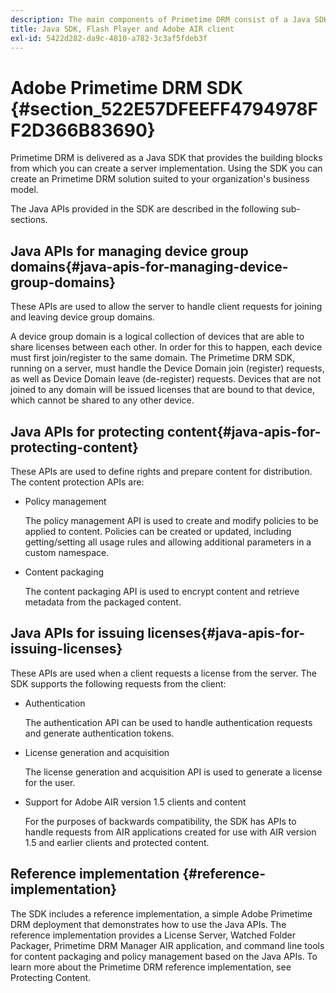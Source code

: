 ```yaml
---
description: The main components of Primetime DRM consist of a Java SDK, and the Flash Player and Adobe AIR client runtime environments.
title: Java SDK, Flash Player and Adobe AIR client
exl-id: 5422d282-da9c-4810-a782-3c3af5fdeb3f
---
```

# Adobe Primetime DRM SDK {#section_522E57DFEEFF4794978FF2D366B83690}

Primetime DRM is delivered as a Java SDK that provides the building blocks from which you can create a server implementation. Using the SDK you can create an Primetime DRM solution suited to your organization's business model.

The Java APIs provided in the SDK are described in the following sub-sections. 

## Java APIs for managing device group domains{#java-apis-for-managing-device-group-domains}

These APIs are used to allow the server to handle client requests for joining and leaving device group domains.

A device group domain is a logical collection of devices that are able to share licenses between each other. In order for this to happen, each device must first join/register to the same domain. The Primetime DRM SDK, running on a server, must handle the Device Domain join (register) requests, as well as Device Domain leave (de-register) requests. Devices that are not joined to any domain will be issued licenses that are bound to that device, which cannot be shared to any other device.

## Java APIs for protecting content{#java-apis-for-protecting-content}

These APIs are used to define rights and prepare content for distribution. The content protection APIs are:

* Policy management

  The policy management API is used to create and modify policies to be applied to content. Policies can be created or updated, including getting/setting all usage rules and allowing additional parameters in a custom namespace. 

* Content packaging

  The content packaging API is used to encrypt content and retrieve metadata from the packaged content.

## Java APIs for issuing licenses{#java-apis-for-issuing-licenses}

These APIs are used when a client requests a license from the server. The SDK supports the following requests from the client:

* Authentication

  The authentication API can be used to handle authentication requests and generate authentication tokens. 

* License generation and acquisition

  The license generation and acquisition API is used to generate a license for the user. 

* Support for Adobe AIR version 1.5 clients and content

  For the purposes of backwards compatibility, the SDK has APIs to handle requests from AIR applications created for use with AIR version 1.5 and earlier clients and protected content.

## Reference implementation {#reference-implementation}

The SDK includes a reference implementation, a simple Adobe Primetime DRM deployment that demonstrates how to use the Java APIs. The reference implementation provides a License Server, Watched Folder Packager, Primetime DRM Manager AIR application, and command line tools for content packaging and policy management based on the Java APIs. To learn more about the Primetime DRM reference implementation, see Protecting Content.
